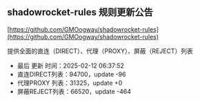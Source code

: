 ## shadowrocket-rules 规则更新公告

[https://github.com/GMOogway/shadowrocket-rules](https://github.com/GMOogway/shadowrocket-rules)

提供全面的直连（DIRECT）、代理（PROXY）、屏蔽（REJECT）列表
- 最后 更新 时间：2025-02-12 06:37:52
- 直连DIRECT列表：94700，update -96
- 代理PROXY 列表：31325，update +0
- 屏蔽REJECT列表：66520，update -464